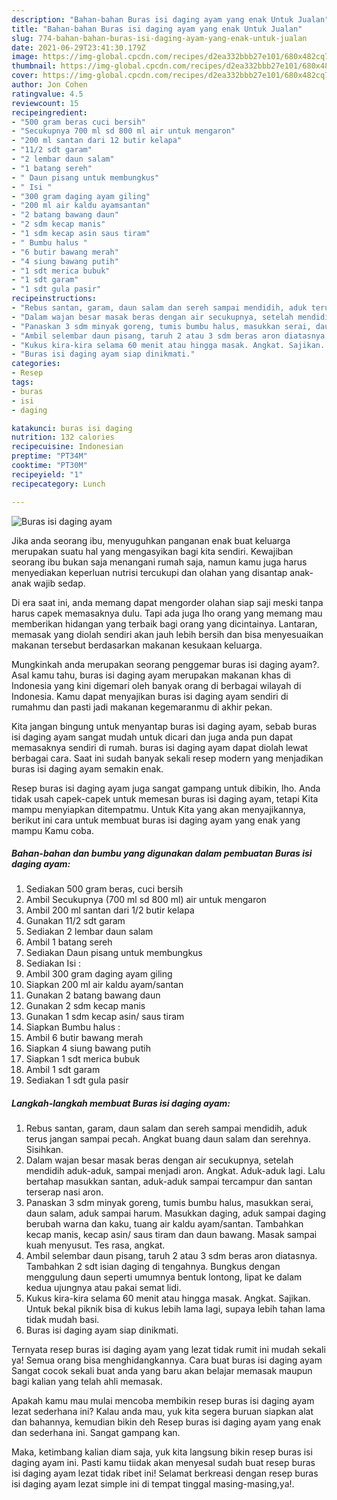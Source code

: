 ```yaml
---
description: "Bahan-bahan Buras isi daging ayam yang enak Untuk Jualan"
title: "Bahan-bahan Buras isi daging ayam yang enak Untuk Jualan"
slug: 774-bahan-bahan-buras-isi-daging-ayam-yang-enak-untuk-jualan
date: 2021-06-29T23:41:30.179Z
image: https://img-global.cpcdn.com/recipes/d2ea332bbb27e101/680x482cq70/buras-isi-daging-ayam-foto-resep-utama.jpg
thumbnail: https://img-global.cpcdn.com/recipes/d2ea332bbb27e101/680x482cq70/buras-isi-daging-ayam-foto-resep-utama.jpg
cover: https://img-global.cpcdn.com/recipes/d2ea332bbb27e101/680x482cq70/buras-isi-daging-ayam-foto-resep-utama.jpg
author: Jon Cohen
ratingvalue: 4.5
reviewcount: 15
recipeingredient:
- "500 gram beras cuci bersih"
- "Secukupnya 700 ml sd 800 ml air untuk mengaron"
- "200 ml santan dari 12 butir kelapa"
- "11/2 sdt garam"
- "2 lembar daun salam"
- "1 batang sereh"
- " Daun pisang untuk membungkus"
- " Isi "
- "300 gram daging ayam giling"
- "200 ml air kaldu ayamsantan"
- "2 batang bawang daun"
- "2 sdm kecap manis"
- "1 sdm kecap asin saus tiram"
- " Bumbu halus "
- "6 butir bawang merah"
- "4 siung bawang putih"
- "1 sdt merica bubuk"
- "1 sdt garam"
- "1 sdt gula pasir"
recipeinstructions:
- "Rebus santan, garam, daun salam dan sereh sampai mendidih, aduk terus jangan sampai pecah. Angkat buang daun salam dan serehnya. Sisihkan."
- "Dalam wajan besar masak beras dengan air secukupnya, setelah mendidih aduk-aduk, sampai menjadi aron. Angkat. Aduk-aduk lagi. Lalu bertahap masukkan santan, aduk-aduk sampai tercampur dan santan terserap nasi aron."
- "Panaskan 3 sdm minyak goreng, tumis bumbu halus, masukkan serai, daun salam, aduk sampai harum. Masukkan daging, aduk sampai daging berubah warna dan kaku, tuang air kaldu ayam/santan. Tambahkan kecap manis, kecap asin/ saus tiram dan daun bawang. Masak sampai kuah menyusut. Tes rasa, angkat."
- "Ambil selembar daun pisang, taruh 2 atau 3 sdm beras aron diatasnya. Tambahkan 2 sdt isian daging di tengahnya. Bungkus dengan menggulung daun seperti umumnya bentuk lontong, lipat ke dalam kedua ujungnya atau pakai semat lidi."
- "Kukus kira-kira selama 60 menit atau hingga masak. Angkat. Sajikan. Untuk bekal piknik bisa di kukus lebih lama lagi, supaya lebih tahan lama tidak mudah basi."
- "Buras isi daging ayam siap dinikmati."
categories:
- Resep
tags:
- buras
- isi
- daging

katakunci: buras isi daging 
nutrition: 132 calories
recipecuisine: Indonesian
preptime: "PT34M"
cooktime: "PT30M"
recipeyield: "1"
recipecategory: Lunch

---
```



![Buras isi daging ayam](https://img-global.cpcdn.com/recipes/d2ea332bbb27e101/680x482cq70/buras-isi-daging-ayam-foto-resep-utama.jpg)

Jika anda seorang ibu, menyuguhkan panganan enak buat keluarga merupakan suatu hal yang mengasyikan bagi kita sendiri. Kewajiban seorang ibu bukan saja menangani rumah saja, namun kamu juga harus menyediakan keperluan nutrisi tercukupi dan olahan yang disantap anak-anak wajib sedap.

Di era  saat ini, anda memang dapat mengorder olahan siap saji meski tanpa harus capek memasaknya dulu. Tapi ada juga lho orang yang memang mau memberikan hidangan yang terbaik bagi orang yang dicintainya. Lantaran, memasak yang diolah sendiri akan jauh lebih bersih dan bisa menyesuaikan makanan tersebut berdasarkan makanan kesukaan keluarga. 



Mungkinkah anda merupakan seorang penggemar buras isi daging ayam?. Asal kamu tahu, buras isi daging ayam merupakan makanan khas di Indonesia yang kini digemari oleh banyak orang di berbagai wilayah di Indonesia. Kamu dapat menyajikan buras isi daging ayam sendiri di rumahmu dan pasti jadi makanan kegemaranmu di akhir pekan.

Kita jangan bingung untuk menyantap buras isi daging ayam, sebab buras isi daging ayam sangat mudah untuk dicari dan juga anda pun dapat memasaknya sendiri di rumah. buras isi daging ayam dapat diolah lewat berbagai cara. Saat ini sudah banyak sekali resep modern yang menjadikan buras isi daging ayam semakin enak.

Resep buras isi daging ayam juga sangat gampang untuk dibikin, lho. Anda tidak usah capek-capek untuk memesan buras isi daging ayam, tetapi Kita mampu menyiapkan ditempatmu. Untuk Kita yang akan menyajikannya, berikut ini cara untuk membuat buras isi daging ayam yang enak yang mampu Kamu coba.

<!--inarticleads1-->

##### Bahan-bahan dan bumbu yang digunakan dalam pembuatan Buras isi daging ayam:

1. Sediakan 500 gram beras, cuci bersih
1. Ambil Secukupnya (700 ml sd 800 ml) air untuk mengaron
1. Ambil 200 ml santan dari 1/2 butir kelapa
1. Gunakan 11/2 sdt garam
1. Sediakan 2 lembar daun salam
1. Ambil 1 batang sereh
1. Sediakan  Daun pisang untuk membungkus
1. Sediakan  Isi :
1. Ambil 300 gram daging ayam giling
1. Siapkan 200 ml air kaldu ayam/santan
1. Gunakan 2 batang bawang daun
1. Gunakan 2 sdm kecap manis
1. Gunakan 1 sdm kecap asin/ saus tiram
1. Siapkan  Bumbu halus :
1. Ambil 6 butir bawang merah
1. Siapkan 4 siung bawang putih
1. Siapkan 1 sdt merica bubuk
1. Ambil 1 sdt garam
1. Sediakan 1 sdt gula pasir




<!--inarticleads2-->

##### Langkah-langkah membuat Buras isi daging ayam:

1. Rebus santan, garam, daun salam dan sereh sampai mendidih, aduk terus jangan sampai pecah. Angkat buang daun salam dan serehnya. Sisihkan.
1. Dalam wajan besar masak beras dengan air secukupnya, setelah mendidih aduk-aduk, sampai menjadi aron. Angkat. Aduk-aduk lagi. Lalu bertahap masukkan santan, aduk-aduk sampai tercampur dan santan terserap nasi aron.
1. Panaskan 3 sdm minyak goreng, tumis bumbu halus, masukkan serai, daun salam, aduk sampai harum. Masukkan daging, aduk sampai daging berubah warna dan kaku, tuang air kaldu ayam/santan. Tambahkan kecap manis, kecap asin/ saus tiram dan daun bawang. Masak sampai kuah menyusut. Tes rasa, angkat.
1. Ambil selembar daun pisang, taruh 2 atau 3 sdm beras aron diatasnya. Tambahkan 2 sdt isian daging di tengahnya. Bungkus dengan menggulung daun seperti umumnya bentuk lontong, lipat ke dalam kedua ujungnya atau pakai semat lidi.
1. Kukus kira-kira selama 60 menit atau hingga masak. Angkat. Sajikan. Untuk bekal piknik bisa di kukus lebih lama lagi, supaya lebih tahan lama tidak mudah basi.
1. Buras isi daging ayam siap dinikmati.




Ternyata resep buras isi daging ayam yang lezat tidak rumit ini mudah sekali ya! Semua orang bisa menghidangkannya. Cara buat buras isi daging ayam Sangat cocok sekali buat anda yang baru akan belajar memasak maupun bagi kalian yang telah ahli memasak.

Apakah kamu mau mulai mencoba membikin resep buras isi daging ayam lezat sederhana ini? Kalau anda mau, yuk kita segera buruan siapkan alat dan bahannya, kemudian bikin deh Resep buras isi daging ayam yang enak dan sederhana ini. Sangat gampang kan. 

Maka, ketimbang kalian diam saja, yuk kita langsung bikin resep buras isi daging ayam ini. Pasti kamu tiidak akan menyesal sudah buat resep buras isi daging ayam lezat tidak ribet ini! Selamat berkreasi dengan resep buras isi daging ayam lezat simple ini di tempat tinggal masing-masing,ya!.

